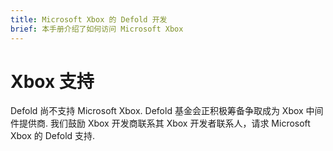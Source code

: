 ```yaml
---
title: Microsoft Xbox 的 Defold 开发
brief: 本手册介绍了如何访问 Microsoft Xbox
---
```


# Xbox 支持

Defold 尚不支持 Microsoft Xbox. Defold 基金会正积极筹备争取成为 Xbox 中间件提供商. 我们鼓励 Xbox 开发商联系其 Xbox 开发者联系人，请求 Microsoft Xbox 的 Defold 支持.